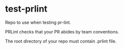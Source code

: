 # test-prlint

Repo to use when testing pr-lint.

PRLint checks that your PR abides by team conventions.

The root directory of your repo must contain .prlint file.
